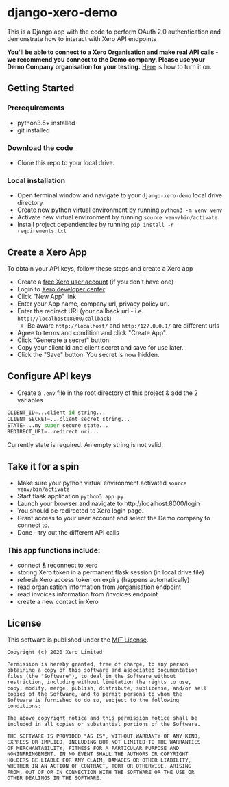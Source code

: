 # django-xero-demo

This is a Django app with the code to perform OAuth 2.0 authentication and demonstrate how to interact with Xero API endpoints

**You'll be able to connect to a Xero Organisation and make real API calls - we recommend you connect to the Demo company.
Please use your Demo Company organisation for your testing.**
[Here](https://central.xero.com/s/article/Use-the-demo-company) is how to turn it on.

## Getting Started

### Prerequirements

- python3.5+ installed
- git installed

### Download the code

- Clone this repo to your local drive.

### Local installation

- Open terminal window and navigate to your `django-xero-demo` local drive directory
- Create new python virtual environment by running `python3 -m venv venv`
- Activate new virtual environment by running `source venv/bin/activate`
- Install project dependencies by running `pip install -r requirements.txt`

## Create a Xero App

To obtain your API keys, follow these steps and create a Xero app

- Create a [free Xero user account](https://www.xero.com/us/signup/api/) (if you don't have one)
- Login to [Xero developer center](https://developer.xero.com/myapps)
- Click "New App" link
- Enter your App name, company url, privacy policy url.
- Enter the redirect URI (your callback url - i.e. `http://localhost:8000/callback`)
  - Be aware `http://localhost/` and `http:/127.0.0.1/` are different urls
- Agree to terms and condition and click "Create App".
- Click "Generate a secret" button.
- Copy your client id and client secret and save for use later.
- Click the "Save" button. You secret is now hidden.

## Configure API keys

- Create a `.env` file in the root directory of this project & add the 2 variables

```python
CLIENT_ID=...client id string...
CLIENT_SECRET=...client secret string...
STATE=...my super secure state...
REDIRECT_URI=..redirect uri...
```

Currently state is required. An empty string is not valid.

## Take it for a spin

- Make sure your python virtual environment activated `source venv/bin/activate`
- Start flask application `python3 app.py`
- Launch your browser and navigate to http://localhost:8000/login
- You should be redirected to Xero login page.
- Grant access to your user account and select the Demo company to connect to.
- Done - try out the different API calls

### This app functions include:

- connect & reconnect to xero
- storing Xero token in a permanent flask session (in local drive file)
- refresh Xero access token on expiry (happens automatically)
- read organisation information from /organisation endpoint
- read invoices information from /invoices endpoint
- create a new contact in Xero

## License

This software is published under the [MIT License](http://en.wikipedia.org/wiki/MIT_License).

    Copyright (c) 2020 Xero Limited

    Permission is hereby granted, free of charge, to any person
    obtaining a copy of this software and associated documentation
    files (the "Software"), to deal in the Software without
    restriction, including without limitation the rights to use,
    copy, modify, merge, publish, distribute, sublicense, and/or sell
    copies of the Software, and to permit persons to whom the
    Software is furnished to do so, subject to the following
    conditions:

    The above copyright notice and this permission notice shall be
    included in all copies or substantial portions of the Software.

    THE SOFTWARE IS PROVIDED "AS IS", WITHOUT WARRANTY OF ANY KIND,
    EXPRESS OR IMPLIED, INCLUDING BUT NOT LIMITED TO THE WARRANTIES
    OF MERCHANTABILITY, FITNESS FOR A PARTICULAR PURPOSE AND
    NONINFRINGEMENT. IN NO EVENT SHALL THE AUTHORS OR COPYRIGHT
    HOLDERS BE LIABLE FOR ANY CLAIM, DAMAGES OR OTHER LIABILITY,
    WHETHER IN AN ACTION OF CONTRACT, TORT OR OTHERWISE, ARISING
    FROM, OUT OF OR IN CONNECTION WITH THE SOFTWARE OR THE USE OR
    OTHER DEALINGS IN THE SOFTWARE.

